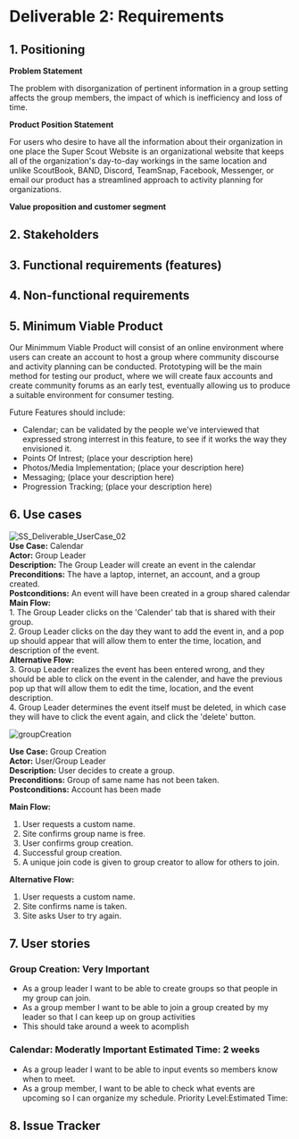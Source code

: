 # Deliverable 2: Requirements

## 1. Positioning

**Problem Statement**

The problem with disorganization of pertinent information in a group setting affects the group members, the impact of which is inefficiency and loss of time.

**Product Position Statement**

For users who desire to have all the information about their organization in one place the
Super Scout Website is an organizational website that keeps all of the organization's day-to-day workings in the same location and unlike ScoutBook, BAND, Discord, TeamSnap, Facebook, Messenger, or email our product has a streamlined approach to activity planning for organizations. 

**Value proposition and customer segment**

## 2. Stakeholders

## 3. Functional requirements (features)

## 4. Non-functional requirements

## 5. Minimum Viable Product
Our Minimmum Viable Product will consist of an online environment where
users can create an account to host a group where community discourse and activity
planning can be conducted. Prototyping will be the main method for testing our product,
where we will create faux accounts and create community forums as an early test,
eventually allowing us to produce a suitable environment for consumer testing.

Future Features should include:<br>
- Calendar; can be validated by the people we've interviewed that expressed strong interrest in this feature, to see if it works the way they envisioned it.
- Points Of Intrest; (place your description here)
- Photos/Media Implementation; (place your description here)
- Messaging; (place your description here)
- Progression Tracking; (place your description here)

## 6. Use cases

![SS_Deliverable_UserCase_02](https://github.com/sljur/Super_Scouts/assets/116686483/088cd4df-fb91-4001-99e8-768fab9ad733)
<br>
**Use Case:** Calendar <br>
**Actor:** Group Leader<br>
**Description:** The Group Leader will create an event in the calendar<br>
**Preconditions:** The have a laptop, internet, an account, and a group created.<br>
**Postconditions:** An event will have been created in a group shared calendar<br>
**Main Flow:**<br>
    1. The Group Leader clicks on the 'Calender' tab that is shared with their group.<br>
    2. Group Leader clicks on the day they want to add the event in, and a pop up should appear that will allow them to enter the time,
location, and description of the event.<br>
    **Alternative Flow:**<br>
    3. Group Leader realizes the event has been entered wrong, and they should be able to click on the event in the calender, and have the previous pop up that will allow them to edit the time, location, and the event description.<br>
    4. Group Leader determines the event itself must be deleted, in which case they will have to click the event again, and click the 'delete' button.<br>

![groupCreation](https://github.com/sljur/Super_Scouts/assets/116771608/b4069ed6-f1a0-46a5-8ebb-f5a3e2e5d26c)<br>

**Use Case:** Group Creation<br>
**Actor:** User/Group Leader<br>
**Description:** User decides to create a group.<br>
**Preconditions:** Group of same name has not been taken.<br>
**Postconditions:** Account has been made<br>

**Main Flow:**<br>
1. User requests a custom name.<br>
2. Site confirms group name is free.<br>
3. User confirms group creation.<br>
4. Successful group creation.<br>
5. A unique join code is given to group creator to allow for others to join.<br>

**Alternative Flow:**<br>
1. User requests a custom name.<br>
2. Site confirms name is taken.<br>
4. Site asks User to try again.<br>


## 7. User stories

### Group Creation: Very Important

- As a group leader I want to be able to create groups so that people in my group can join.
- As a group member I want to be able to join a group created by my leader so that I can keep up on group activities
- This should take around a week to acomplish
  
### Calendar: Moderatly Important Estimated Time: 2 weeks 

 - As a group leader I want to be able to input events so members know when to meet. <br>
 - As a group member, I want to be able to check what events are upcoming so I can organize my schedule. Priority Level:Estimated Time:<br>


## 8. Issue Tracker



